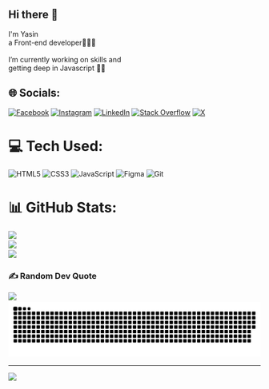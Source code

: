 ## Hi there 👋
I'm Yasin<br>a Front-end developer👨🏻‍💻<br><br> I’m currently working on skills and <br> getting deep in Javascript 🔭🌱


## 🌐 Socials:
[![Facebook](https://img.shields.io/badge/Facebook-%231877F2.svg?logo=Facebook&logoColor=white)](https://facebook.com/ya3in.mirnia) [![Instagram](https://img.shields.io/badge/Instagram-%23E4405F.svg?logo=Instagram&logoColor=white)](https://instagram.com/yasinmirnia_) [![LinkedIn](https://img.shields.io/badge/LinkedIn-%230077B5.svg?logo=linkedin&logoColor=white)](https://linkedin.com/in/yasinmirnia) [![Stack Overflow](https://img.shields.io/badge/-Stackoverflow-FE7A16?logo=stack-overflow&logoColor=white)](https://stackoverflow.com/users/23317418) [![X](https://img.shields.io/badge/X-black.svg?logo=X&logoColor=white)](https://x.com/YasinMirnia) 

# 💻 Tech Used:
![HTML5](https://img.shields.io/badge/html5-%23E34F26.svg?style=for-the-badge&logo=html5&logoColor=white) ![CSS3](https://img.shields.io/badge/css3-%231572B6.svg?style=for-the-badge&logo=css3&logoColor=white) ![JavaScript](https://img.shields.io/badge/javascript-%23323330.svg?style=for-the-badge&logo=javascript&logoColor=%23F7DF1E) ![Figma](https://img.shields.io/badge/figma-%23F24E1E.svg?style=for-the-badge&logo=figma&logoColor=white) ![Git](https://img.shields.io/badge/git-%23F05033.svg?style=for-the-badge&logo=git&logoColor=white)
# 📊 GitHub Stats:
![](https://github-readme-stats.vercel.app/api?username=YasinMirnia&theme=holi&hide_border=true&include_all_commits=true&count_private=false)<br/>
![](https://github-readme-streak-stats.herokuapp.com/?user=YasinMirnia&theme=holi&hide_border=true)<br/>
![](https://github-readme-stats.vercel.app/api/top-langs/?username=YasinMirnia&theme=holi&hide_border=true&include_all_commits=true&count_private=false&layout=compact)

### ✍️ Random Dev Quote
![](https://quotes-github-readme.vercel.app/api?type=horizontal&theme=radical)<br/>
<img alt="github contribution snake animation" src="https://github.com/SamaneYaghoobi/SamaneYaghoobi/blob/output/github-contribution-grid-snake.svg">

---
[![](https://visitcount.itsvg.in/api?id=YasinMirnia&icon=0&color=0)](https://visitcount.itsvg.in)

<!-- Proudly created with GPRM ( https://gprm.itsvg.in ) -->

